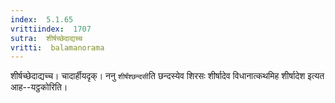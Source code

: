 ```yaml
---
index:  5.1.65
vrittiindex:  1707
sutra:  शीर्षच्छेदाद्यच्च
vritti:  balamanorama 
---
```


शीर्षच्छेदाद्यच्च। चादार्हीयदृक्। ननु `शीर्षंश्छन्दसी`ति छन्दस्येव शिरसः शीर्षादेव विधानात्कथमिह शीर्षादेश इत्यत आह--यट्ठकोरिति। 

